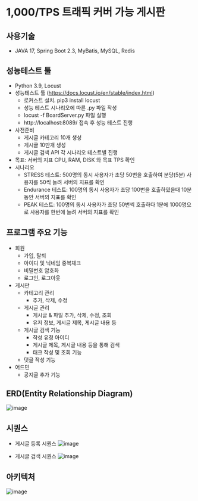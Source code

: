 # 1,000/TPS 트래픽 커버 가능 게시판

## 사용기술
- JAVA 17, Spring Boot 2.3, MyBatis, MySQL, Redis


## 성능테스트 툴
- Python 3.9, Locust
- 성능테스트 툴 (https://docs.locust.io/en/stable/index.html)
  - 로커스트 설치. pip3 install locust
  - 성능 테스트 시나리오에 따른 .py 파일 작성
  - locust -f BoardServer.py 파일 실행
  - http://localhost:8089/ 접속 후 성능 테스트 진행
- 사전준비
  - 게시글 카테고리 10개 생성
  - 게시글 10만개 생성
  - 게시글 검색 API 각 시나리오 테스트별 진행
- 목표: 서버의 지표 CPU, RAM, DISK 와 목표 TPS 확인
- 시나리오
  - STRESS 테스트: 500명의 동시 사용자가 초당 50번을 호출하여 분당(5분) 사용자를 50씩 늘려 서버의 지표를 확인
  - Endurance 테스트: 100명의 동시 사용자가 초당 100번을 호출하였을때 10분동안 서버의 지표를 확인
  - PEAK 테스트: 100명의 동시 사용자가 초당 50번씩 호출하다 1분에 1000명으로 사용자를 한번에 늘려 서버의 지표를 확인

## 프로그램 주요 기능
- 회원
  - 가입, 탈퇴
  - 아이디 및 닉네임 중복체크
  - 비밀번호 암호화
  - 로그인, 로그아웃
- 게시판
  - 카테고리 관리
    - 추가, 삭제, 수정
  - 게시글 관리
    - 게시글 & 파일 추가, 삭제, 수정, 조회
    - 유저 정보, 게시글 제목, 게시글 내용 등
  - 게시글 검색 기능
    - 작성 유정 아이디
    - 게시글 제목, 게시글 내용 등을 통해 검색
    - 태크 작성 및 조회 기능
  - 댓글 작성 기능
- 어드민
  - 공지글 추가 기능


## ERD(Entity Relationship Diagram)
![image](https://github.com/ccommit-dev/Board-Server/assets/77635521/7fb0ec6b-1317-4911-9315-067244a8dd9e)


## 시퀀스
- 게시글 등록 시퀀스
![image](https://github.com/ccommit-dev/Board-Server/assets/77635521/7791db61-97cc-4ad8-a90c-2e0a572049c5)

- 게시글 검색 시퀀스
![image](https://github.com/ccommit-dev/Board-Server/assets/77635521/c5f228fd-ca8f-4144-a407-30e2647f9159)


## 아키텍처
![image](https://github.com/ccommit-dev/Board-Server/assets/77635521/62e053a4-51a4-4387-90c4-f5e450441f2f)



